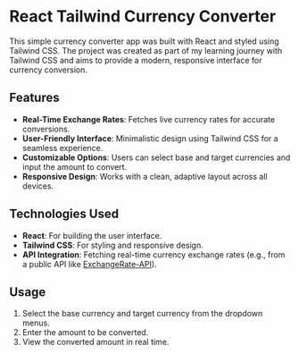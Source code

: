 # React Tailwind Currency Converter

This simple currency converter app was built with React and styled using Tailwind CSS. The project was created as part of my learning journey with Tailwind CSS and aims to provide a modern, responsive interface for currency conversion.

## Features

- **Real-Time Exchange Rates**: Fetches live currency rates for accurate conversions.
- **User-Friendly Interface**: Minimalistic design using Tailwind CSS for a seamless experience.
- **Customizable Options**: Users can select base and target currencies and input the amount to convert.
- **Responsive Design**: Works with a clean, adaptive layout across all devices.

## Technologies Used

- **React**: For building the user interface.
- **Tailwind CSS**: For styling and responsive design.
- **API Integration**: Fetching real-time currency exchange rates (e.g., from a public API like [ExchangeRate-API](https://www.exchangerate-api.com/)).

## Usage

1. Select the base currency and target currency from the dropdown menus.
2. Enter the amount to be converted.
3. View the converted amount in real time.

